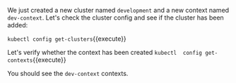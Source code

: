 We just created a new cluster  named  `development`  and a new  context named `dev-context`. Let's check the cluster config and see if the cluster has been added:

`kubectl config get-clusters`{{execute}}


Let's verify whether the context has been created
`kubectl  config get-contexts`{{execute}}

You should see the `dev-context` contexts.



